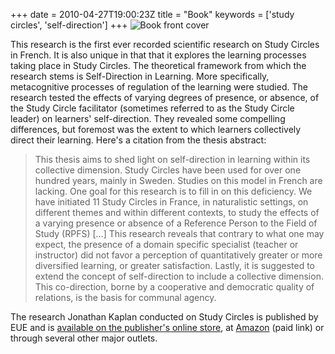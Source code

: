 +++
date = 2010-04-27T19:00:23Z
title = "Book"
keywords = ['study circles', 'self-direction']
+++
![Book front cover](/images/kaplan2010_cover1.jpg)

This research is the first ever recorded scientific research on Study Circles in French. It is also unique in that that it explores the learning processes taking place in Study Circles. The theoretical framework from which the research stems is Self-Direction in Learning. More specifically, metacognitive processes of regulation of the learning were studied. The research tested the effects of varying degrees of presence, or absence, of the Study Circle facilitator (sometimes referred to as the Study Circle leader) on learners' self-direction. They revealed some compelling differences, but foremost was the extent to which learners collectively direct their learning. Here's a citation from the thesis abstract:

>This thesis aims to shed light on self-direction in learning within its collective dimension. Study Circles have been used for over one hundred years, mainly in Sweden. Studies on this model in French are lacking. One goal for this research is to fill in on this deficiency. We have initiated 11 Study Circles in France, in naturalistic settings, on different themes and within different contexts, to study the effects of a varying presence or absence of a Reference Person to the Field of Study (RPFS) […] This research reveals that contrary to what one may expect, the presence of a domain specific specialist (teacher or instructor) did not favor a perception of quantitatively greater or more diversified learning, or greater satisfaction. Lastly, it is suggested to extend the concept of self-direction to include a collective dimension. This co-direction, borne by a cooperative and democratic quality of relations, is the basis for communal agency.
    
The research Jonathan Kaplan conducted on Study Circles is published by EUE and is [available on the publisher's online store](https://www.morebooks.de/store/gb/book/l-autodirection-dans-les-apprentissages-coopératifs/isbn/978-613-1-50169-2), at [Amazon](https://www.amazon.fr/gp/product/6131501696/ref=as_li_tl?ie=UTF8&tag=kc00a-21&camp=1642&creative=6746&linkCode=as2&creativeASIN=6131501696&linkId=5338c47f0e3f6de5d56d8345ba1852b9) (paid link) or through several other major outlets.
